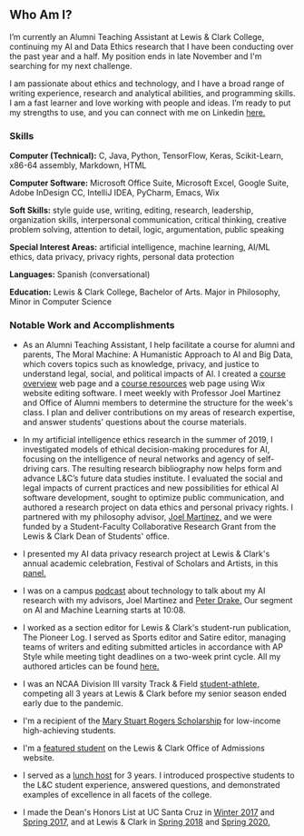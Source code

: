## Who Am I?

I’m currently an Alumni Teaching Assistant at Lewis & Clark College, continuing my AI  and Data Ethics research that I have been conducting over the past year and a half. My position ends in late November and I'm searching for my next challenge. 

I am passionate about ethics and technology, and I have a broad range of writing experience, research and analytical abilities, and programming skills. I am a fast learner and love working with people and ideas. I’m ready to put my strengths to use, and you can connect with me on Linkedin [here.](https://www.linkedin.com/in/lauren-keegan/)  

### Skills
**Computer (Technical):** C, Java, Python, TensorFlow, Keras, Scikit-Learn, x86-64 assembly, Markdown, HTML

**Computer Software:** Microsoft Office Suite, Microsoft Excel, Google Suite, Adobe InDesign CC, IntelliJ IDEA, PyCharm, Emacs, Wix

**Soft Skills:** style guide use, writing, editing, research, leadership, organization skills, interpersonal communication, critical thinking, creative problem solving, attention to detail, logic, argumentation, public speaking

**Special Interest Areas:** artificial intelligence, machine learning, AI/ML ethics, data privacy, privacy rights, personal data protection

**Languages:** Spanish (conversational)

**Education:** Lewis & Clark College, Bachelor of Arts. Major in Philosophy, Minor in Computer Science

### Notable Work and Accomplishments

- As an Alumni Teaching Assistant, I help facilitate a course for alumni and parents, The Moral Machine: A Humanistic Approach to AI and Big Data, which covers topics such as knowledge, privacy, and justice to understand legal, social, and political impacts of AI. I created a [course overview](https://www.eatdrinkscenicviews.com/the-moral-machine) web page and a [course resources](https://www.eatdrinkscenicviews.com/moral-machine-resources) web page using Wix website editing software. I meet weekly with Professor Joel Martinez and Office of Alumni members to determine the structure for the week's class. I plan and deliver contributions on my areas of research expertise, and answer students’ questions about the course materials.

- In my artificial intelligence ethics research in the summer of 2019, I investigated models of ethical decision-making procedures for AI, focusing on the intelligence of neural networks and agency of self-driving cars. The resulting research bibliography now helps form and advance L&C’s future data studies institute. I evaluated the social and legal impacts of current practices and new possibilities for ethical AI software development, sought to optimize public communication, and authored a research project on data ethics and personal privacy rights. I partnered with my philosophy advisor, [Joel Martinez,](https://college.lclark.edu/live/profiles/75-joel-martinez) and we were funded by a Student-Faculty Collaborative Research Grant from the Lewis & Clark Dean of Students' office.

- I presented my AI data privacy research project at Lewis & Clark's annual academic celebration, Festival of Scholars and Artists, in this [panel.](https://fosa20.watzekdi.net/panel-6-making-a-difference/)

- I was on a campus [podcast](https://soundcloud.com/user-526408925/episode-3-technology-at-lc) about technology to talk about my AI research with my advisors, Joel Martinez and [Peter Drake.](https://college.lclark.edu/live/profiles/1906-peter-drake) Our segment on AI and Machine Learning starts at 10:08.

- I worked as a section editor for Lewis & Clark's student-run publication, The Pioneer Log. I served as Sports editor and Satire editor, managing teams of writers and editing submitted articles in accordance with AP Style while meeting tight deadlines on a two-week print cycle. All my authored articles can be found [here.](https://piolog.com/author/laurenkeegan/)

- I was an NCAA Division III varsity Track & Field [student-athlete,](https://www.lcpioneers.com/sports/track/2019-20/bios/keegan_lauren_dfs1?view=bio) competing all 3 years at Lewis & Clark before my senior season ended early due to the pandemic.

- I'm a recipient of the [Mary Stuart Rogers Scholarship](https://www.lclark.edu/live/news/43716-rogers-scholars-luncheon) for low-income high-achieving students.

- I'm a [featured student](https://college.lclark.edu/live/profiles/10559-lauren-keegan/details/homepage-profiles.php) on the Lewis & Clark Office of Admissions website.

- I served as a [lunch host](https://college.lclark.edu/offices/admissions/get_to_know_us/our_students/lunch_hosts/) for 3 years. I introduced prospective students to the L&C student experience, answered questions, and demonstrated examples of excellence in all facets of the college.

- I made the Dean's Honors List at UC Santa Cruz in [Winter 2017](https://honors.ucsc.edu/honors-programs/deans-honors/winter-2017.html) and [Spring 2017,](https://honors.ucsc.edu/honors-programs/deans-honors/spring-2017.html) and at Lewis & Clark in [Spring 2018](https://college.lclark.edu/live/files/26827-deans-list-6518pdf) and [Spring 2020.](https://college.lclark.edu/live/files/30048-deans-list-20sppdf)
